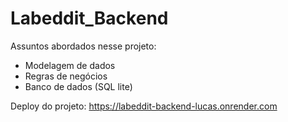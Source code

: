 # Labeddit_Backend
Assuntos abordados nesse projeto:
- Modelagem de dados
- Regras de negócios
- Banco de dados (SQL lite)

Deploy do projeto: https://labeddit-backend-lucas.onrender.com